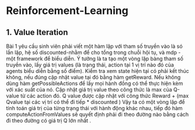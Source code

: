 # Reinforcement-Learning
## 1. Value Iteration
   Bài 1 yêu cầu sinh viên phải viết một hàm lặp với tham số truyền vào là só lần lặp, hệ số discounted-nhằm để cho tổng trong chuỗi hội tụ, và mdp - một framework để biểu diễn. 
   Ý tưởng là ta tạo một vòng lặp bàng tham số truyền vào, lấy giá trị values (là trạng thái, action tại 1 vị trí nào đó của agents biểu diễn bằng số điểm). 
   Kiểm tra xem state hiện tại có phải kết thúc không, nếu đúng cập nhật value tại đó bằng hàm getReward. Nếu không dùng hàm getPossibleActions để lấy mọi hành đồng có thể thực hiện kèm với xác suất của nó. Cập nhật giá trị value theo công thức là max của Q-value từ các action đó. 
  Q value được cập nhật với công thức Reward + (max Qvalue tại các vị trí có thể đi tiếp *  discounted )
  Vậy ta có một vòng lặp để tính toán giá trị của từng trạng thái với hành động khác nhau, tiếp đó hàm computeActionFromValues sẽ quyết định phải đi theo đường nào bằng cách đi theo đường có giá trị Q lớn nhất .
    

